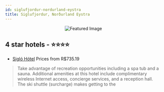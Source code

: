 ```yaml
---
id: siglufjordur-nordurland-eystra
title: Siglufjordur, Norðurland Eystra
---
```


<center><img src="https://i.travelapi.com/hotels/14000000/13400000/13393200/13393188/28549c91_z.jpg" alt="Featured Image" /></center>


##  4 star hotels - ⭐️⭐️⭐️⭐️

-    [Sigló Hótel](https://us.hurb.com/hotels/siglufjordur/siglo-hotel-JNP-JP341128?cmp=18055) Prices from R$735.19
   > Take advantage of recreation opportunities including a spa tub and a sauna. Additional amenities at this hotel include complimentary wireless Internet access, concierge services, and a reception hall. The ski shuttle (surcharge) makes getting to the 
